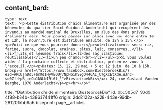 content_bard:
  -
    type: text
    text: "<p>Cette distribution d'aide alimentaire est organisée par des bénévoles du quartier Saint-Guidon à Anderlecht qui récupèrent des invendus au marché matinal de Bruxelles, en plus des dons privés d'aliments secs. Vous pouvez passer sur place avec vos dons entre 10 et 12h, la nourriture est distribuée ensuite, de 12h à 15h.</p><p>Voici ce que vous pourriez donner:</p><ul><li>aliments secs: riz, farine, sucre, chocolat, graines, pâtes, lait, conserves..</li><li>fruits et légumes frais</li><li>des sac plastiques réutilisables</li><li>un peu d'amour<br></li></ul><p>Si vous voulez aider à la prochaine collecte et distribution, présentez-vous à l'acceuil.</p><p>Dates: 15, 22, 29 mai + 5 et 12 juin, de 10 à 15h. &nbsp;<a href=\"https://www.facebook.com/BiestebroekBis/?eid=ARDUjnDd5FbnDd1HyVEOUy7NpHGihSBgQ446AI_UVgXcEtXdeIWJnc-sq0ZfrHpB_ieOu1NWLNI9l6f_\">BiestebroekBis</a>: 24, rue Gustaaf Vanden Berghe, 1070 Anderlecht</p><p><br></p>"
title: "Distribution d'aide alimentaire BiestebroekBis"
id: 6bc385d7-96d9-4f88-b34b-438637441ff6
origin: 2dd2122a-a228-443e-96db-28120f5bb9a6
blueprint: page__articles
